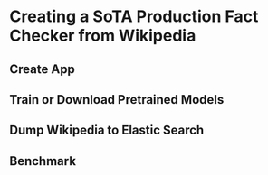 # Creating a SoTA Production Fact Checker from Wikipedia

## Create App
## Train or Download Pretrained Models
## Dump Wikipedia to Elastic Search
## Benchmark